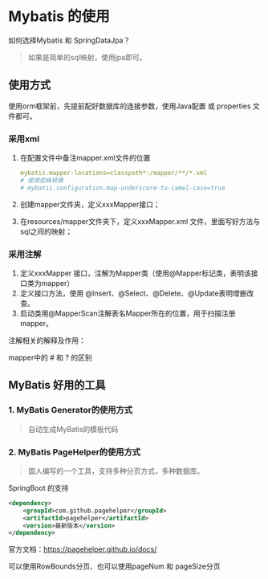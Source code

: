 # Mybatis 的使用



如何选择Mybatis 和 SpringDataJpa？

> 如果是简单的sql映射，使用jpa即可。

## 使用方式

使用orm框架前，先提前配好数据库的连接参数，使用Java配置 或 properties 文件都可。

### 采用xml

1. 在配置文件中备注mapper.xml文件的位置

   ```yml
   mybatis.mapper-locations=classpath*:/mapper/**/*.xml
   # 使用驼峰转换
   # mybatis.configuration.map-underscore-to-camel-case=true
   ```

2. 创建mapper文件夹，定义xxxMapper接口；
3. 在resources/mapper文件夹下，定义xxxMapper.xml 文件，里面写好方法与sql之间的映射；



### 采用注解

1. 定义xxxMapper 接口，注解为Mapper类（使用@Mapper标记类，表明该接口类为mapper）
2. 定义接口方法，使用 @Insert、@Select、@Delete、@Update表明增删改查。
3. 启动类用@MapperScan注解表名Mapper所在的位置，用于扫描注册mapper。



注解相关的解释及作用：





mapper中的 # 和 ? 的区别



## MyBatis 好用的工具

### 1. MyBatis Generator的使用方式

> 自动生成MyBatis的模板代码









### 2. MyBatis PageHelper的使用方式

> 国人编写的一个工具，支持多种分页方式，多种数据库。

SpringBoot 的支持

```xml
<dependency>
	<groupId>com.github.pagehelper</groupId>
	<artifactId>pagehelper</artifactId>
	<version>最新版本</version>
</dependency>
```

官方文档：https://pagehelper.github.io/docs/



可以使用RowBounds分页、也可以使用pageNum 和 pageSize分页



